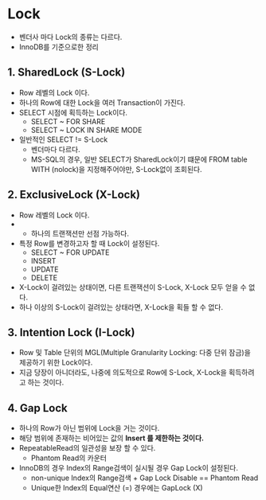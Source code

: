 # Lock
- 벤더사 마다 Lock의 종류는 다르다.
- InnoDB를 기준으로한 정리

## 1. SharedLock (S-Lock)
- Row 레벨의 Lock 이다.
- 하나의 Row에 대한 Lock을 여러 Transaction이 가진다.
- SELECT 시점에 획득하는 Lock이다. 
  - SELECT ~ FOR SHARE
  - SELECT ~ LOCK IN SHARE MODE
- 일반적인 SELECT != S-Lock
  - 벤더마다 다르다.
  - MS-SQL의 경우, 일반 SELECT가 SharedLock이기 떄문에 FROM table WITH (nolock)을 지정해주어야만, S-Lock없이 조회된다.

## 2. ExclusiveLock (X-Lock)
- Row 레벨의 Lock 이다.
- - 하나의 트랜잭션만 선점 가능하다.
- 특정 Row를 변경하고자 할 때 Lock이 설정된다.
  - SELECT ~ FOR UPDATE
  - INSERT
  - UPDATE
  - DELETE
- X-Lock이 걸려있는 상태이면, 다른 트랜잭션이 S-Lock, X-Lock 모두 얻을 수 없다.
- 하나 이상의 S-Lock이 걸려있는 상태라면, X-Lock을 획들 할 수 없다.

## 3. Intention Lock (I-Lock)
- Row 및 Table 단위의 MGL(Multiple Granularity Locking: 다중 단위 잠금)을 제공하기 위한 Lock이다.
- 지금 당장이 아니더라도, 나중에 의도적으로 Row에 S-Lock, X-Lock을 획득하려고 하는 것이다.


## 4. Gap Lock
- 하나의 Row가 아닌 범위에 Lock을 거는 것이다.
- 해당 범위에 존재하는 비어있는 값의 **Insert 를 제한하는 것이다.**
- RepeatableRead의 일관성을 보장 할 수 있다.
  - Phantom Read의 카운터
- InnoDB의 경우 Index의 Range검색이 실시될 경우 Gap Lock이 설정된다.
  - non-unique Index의 Range검색 + Gap Lock Disable  == Phantom Read
  - Unique한 Index의 Equal연산 (=) 경우에는 GapLock (X)